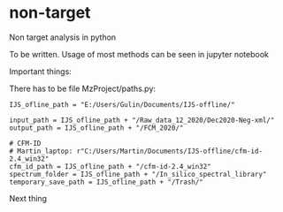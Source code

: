 # non-target
Non target analysis in python

To be written. Usage of most methods can be seen in jupyter notebook


Important things:

There has to be file MzProject/paths.py:
```
IJS_ofline_path = "E:/Users/Gulin/Documents/IJS-offline/"

input_path = IJS_ofline_path + "/Raw_data_12_2020/Dec2020-Neg-xml/"
output_path = IJS_ofline_path + "/FCM_2020/"

# CFM-ID
# Martin_laptop: r"C:/Users/Martin/Documents/IJS-offline/cfm-id-2.4_win32"
cfm_id_path = IJS_ofline_path + "/cfm-id-2.4_win32"
spectrum_folder = IJS_ofline_path + "/In_silico_spectral_library"
temporary_save_path = IJS_ofline_path + "/Trash/"
```

Next thing
